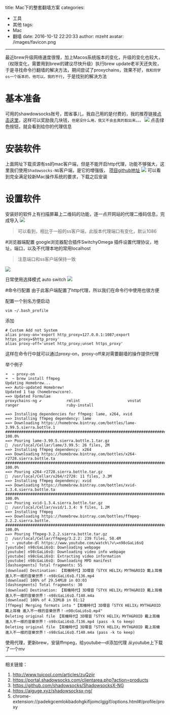 title: Mac下的整套翻墙方案
categories: 
  - 工具
  - 其他
tags:
  - Mac
  - 翻墙
date: 2016-10-12 22:20:33
author: mzeht
avatar: /images/favicon.png
---

最近brew升级网络速度很慢，加上Macos系统版本的变化，升级的变化也较大，（权限变化，需要用到brew的建议尽快升级）执行brew update老半天还失败，于是寻找命令行翻墙的解决方法，期间尝试了proxychains，效果不好，`我和同学os一个版本的，他可以，我的不行`，于是找别的解决方法

<!-- more -->

# 基本准备

可用的shawdowsocks账号，图省事儿，我自己用的是付费的，我的推荐链接[点击这里](https://portal.shadowsocks.com/clientarea.php?action=products)，这样可以奖励我几块钱，`但是没什么用，我又不会去真的取出来。。。`
![](http://7xqtsx.com1.z0.glb.clouddn.com/16-12-25/60755449-file_1482665290388_14ddb.png)
点击绿色按钮，就会看到给你的代理信息

# 安装软件
上面网址下载资源有ss的mac客户端，但是不能开启http代理，功能不够强大，这里我们使用`Shadowsocks-NG`客户端，是它的增强版，
[项目github地址](https://github.com/shadowsocks/ShadowsocksX-NG)
![](http://7xqtsx.com1.z0.glb.clouddn.com/16-12-25/70231903-file_1482665629085_119e8.png)
可以看到完全满足较新Mac操作系统的要求，下载之后安装

# 设置软件
安装好的软件上有扫描屏幕上二维码的功能，逐一点开网站的代理二维码信息，完成导入
![](http://7xqtsx.com1.z0.glb.clouddn.com/16-12-25/61623448-file_1482665836110_12398.png)
>可以看到，相比于一般的ss客户端，此版本代理端口有变化，默认1086

#浏览器端配置
google浏览器配合插件SwitchyOmega
插件设置代理协议，地址，端口，以及不代理本地的常用localhost
> 注意端口和ss客户端保持一致

![](http://7xqtsx.com1.z0.glb.clouddn.com/16-12-25/83024472-file_1482666059530_14152.png)

日常使用选择模式 auto switch
![](http://7xqtsx.com1.z0.glb.clouddn.com/16-12-25/64770784-file_1482666144537_5bdf.png)

#命令行配置
由于此客户端配置了http代理，所以我们在命令行中使用也很方便

配置一个别名方便启动

```
vim ~/.bash_profile
```
添加

```
# Custom Add not System
alias proxy-on='export http_proxy=127.0.0.1:1087;export https_proxy=$http_proxy'
alias proxy-off='unset http_proxy;unset https_proxy'
```

这样在命令行中就可以通过proxy-on，proxy-off来对需要翻墙的操作提供代理

举个例子

```
➜  ~ proxy-on
➜  ~ brew install ffmpeg
Updating Homebrew...
==> Auto-updated Homebrew!
Updated 1 tap (homebrew/core).
==> Updated Formulae
proxychains-ng ✔           rmlint                     vnstat
ranger                     ruby-install

==> Installing dependencies for ffmpeg: lame, x264, xvid
==> Installing ffmpeg dependency: lame
==> Downloading https://homebrew.bintray.com/bottles/lame-3.99.5.sierra.bottle.1
######################################################################## 100.0%
==> Pouring lame-3.99.5.sierra.bottle.1.tar.gz
🍺  /usr/local/Cellar/lame/3.99.5: 26 files, 2M
==> Installing ffmpeg dependency: x264
==> Downloading https://homebrew.bintray.com/bottles/x264-r2728.sierra.bottle.ta
######################################################################## 100.0%
==> Pouring x264-r2728.sierra.bottle.tar.gz
🍺  /usr/local/Cellar/x264/r2728: 11 files, 3.3M
==> Installing ffmpeg dependency: xvid
==> Downloading https://homebrew.bintray.com/bottles/xvid-1.3.4.sierra.bottle.ta
######################################################################## 100.0%
==> Pouring xvid-1.3.4.sierra.bottle.tar.gz
🍺  /usr/local/Cellar/xvid/1.3.4: 9 files, 1.2M
==> Installing ffmpeg
==> Downloading https://homebrew.bintray.com/bottles/ffmpeg-3.2.2.sierra.bottle.
######################################################################## 100.0%
==> Pouring ffmpeg-3.2.2.sierra.bottle.tar.gz
🍺  /usr/local/Cellar/ffmpeg/3.2.2: 239 files, 50.4M
➜  ~ youtube-dl https://www.youtube.com/watch\?v\=n98cGaLi6sQ
[youtube] n98cGaLi6sQ: Downloading webpage
[youtube] n98cGaLi6sQ: Downloading video info webpage
[youtube] n98cGaLi6sQ: Extracting video information
[youtube] n98cGaLi6sQ: Downloading MPD manifest
[dashsegments] Total fragments: 55
[download] Destination: 【耳機時代】3D環音「STYX HELIX」MYTH&ROID 戴上耳機 進入不一樣的音樂世界！-n98cGaLi6sQ.f136.mp4
[download] 100% of 29.54MiB in 03:03
[dashsegments] Total fragments: 30
[download] Destination: 【耳機時代】3D環音「STYX HELIX」MYTH&ROID 戴上耳機 進入不一樣的音樂世界！-n98cGaLi6sQ.f140.m4a
[download] 100% of 4.32MiB in 01:12
[ffmpeg] Merging formats into "【耳機時代】3D環音「STYX HELIX」MYTH&ROID 戴上耳機 進入不一樣的音樂世界！-n98cGaLi6sQ.mp4"
Deleting original file 【耳機時代】3D環音「STYX HELIX」MYTH&ROID 戴上耳機 進入不一樣的音樂世界！-n98cGaLi6sQ.f136.mp4 (pass -k to keep)
Deleting original file 【耳機時代】3D環音「STYX HELIX」MYTH&ROID 戴上耳機 進入不一樣的音樂世界！-n98cGaLi6sQ.f140.m4a (pass -k to keep)
```

使用代理，更新brew，安装ffmpeg，给youtube—dl添加代理 从youtube上下载了一个mv




-------
相关链接：
1. http://www.tuicool.com/articles/zuQziir
2. https://portal.shadowsocks.com/clientarea.php?action=products
3. https://github.com/shadowsocks/ShadowsocksX-NG
4. https://aiguge.xyz/shadowsocksx-ng/
5. chrome-extension://padekgcemlokbadohgkifijomclgjgif/options.html#/profile/proxy


